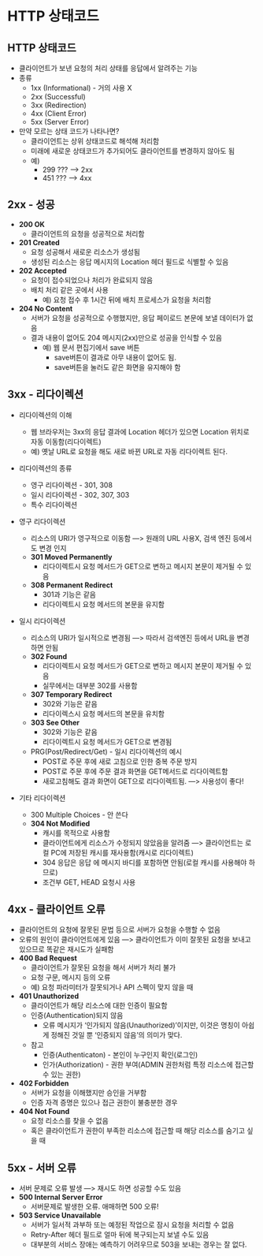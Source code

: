 # HTTP 상태코드
## HTTP 상태코드
* 클라이언트가 보낸 요청의 처리 상태를 응답에서 알려주는 기능
* 종류
	* 1xx (Informational) - 거의 사용 X
	* 2xx (Successful) 
	* 3xx (Redirection)
	* 4xx (Client Error)
	* 5xx (Server Error)
* 만약 모르는 상태 코드가 나타나면?
	* 클라이언트는 상위 상태코드로 해석해 처리함
	* 미래에 새로운 상태코드가 추가되어도 클라이언트를 변경하지 않아도 됨 
	* 예)
		* 299 ??? —> 2xx 
		* 451 ??? —> 4xx

## 2xx - 성공
* **200 OK** 
	* 클라이언트의 요청을 성공적으로 처리함
* **201 Created** 
	* 요청 성공해서 새로운 리소스가 생성됨
	* 생성된 리소스는 응답 메시지의 Location 헤더 필드로 식별할 수 있음
* **202 Accepted**
	* 요청이 접수되었으나 처리가 완료되지 않음
	* 배치 처리 같은 곳에서 사용
		* 예) 요청 접수 후 1시간 뒤에 배치 프로세스가 요청을 처리함
* **204 No Content**
	* 서버가 요청을 성공적으로 수행했지만, 응답 페이로드 본문에 보낼 데이터가 없음
	* 결과 내용이 없어도 204 메시지(2xx)만으로 성공을 인식할 수 있음
		* 예) 웹 문서 편집기에서 save 버튼
			* save버튼이 결과로 아무 내용이 없어도 됨. 
			*  save버튼을 눌러도 같은 화면을 유지해야 함

## 3xx - 리다이렉션
* 리다이렉션의 이해
	* 웹 브라우저는 3xx의 응답 결과에 Location 헤더가 있으면 Location 위치로 자동 이동함(리다이렉트)
	* 예) 옛날 URL로 요청을 해도 새로 바뀐 URL로 자동 리다이렉트 된다.
* 리다이렉션의 종류
	* 영구 리다이렉션 - 301, 308
	* 일시 리다이렉션 - 302, 307, 303
	* 특수 리다이렉션

* 영구 리다이렉션
	* 리소스의 URI가 영구적으로 이동함 —> 원래의 URL 사용X, 검색 엔진 등에서도 변경 인지
	* **301 Moved Permanently**
		* 리다이렉트시 요청 메서드가  GET으로 변하고 메시지 본문이 제거될 수 있음
	* **308 Permanent Redirect**
		* 301과 기능은 같음
		* 리다이렉트시 요청 메서드의 본문을 유지함

* 일시 리다이렉션
	* 리소스의 URI가 일시적으로 변경됨 —> 따라서 검색엔진 등에서 URL을 변경하면 안됨
	* **302  Found**
		* 리다이렉트시 요청 메서드가 GET으로 변하고 메시지 본문이 제거될 수 있음
		* 실무에서는 대부분 302를 사용함
	* **307 Temporary Redirect**
		* 302와 기능은 같음
		* 리다이렉스시 요청 메서드의 본문을 유치함
	* **303 See Other**
		* 302와 기능은 같음
		* 리다이렉트시 요청 메서드가 GET으로 변경됨
	* PRG(Post/Redirect/Get) - 일시 리다이렉션의 예시
		*  POST로 주문 후에 새로 고침으로 인한 중복 주문 방지
		*  POST로 주문 후에 주문 결과 화면을 GET메서드로 리다이렉트함
		* 새로고침해도 결과 화면이 GET으로 리다이렉트됨. —> 사용성이 좋다!
	
* 기타 리다이렉션
	* 300 Multiple Choices - 안 쓴다
	* **304 Not Modified**
		* 캐시를 목적으로 사용함
		* 클라이언트에게 리소스가 수정되지 않았음을 알려줌 —> 클라이언트는 로컬 PC에 저장된 캐시를 재사용함(캐시로 리다이렉트)
		* 304 응답은 응답 에 메시지 바디를 포함하면 안됨(로컬 캐시를 사용해야 하므로)
		* 조건부 GET, HEAD 요청시 사용
		
## 4xx - 클라이언트 오류
* 클라이언트의 요청에 잘못된 문법 등으로 서버가 요청을 수행할 수 없음
* 오류의 원인이 클라이언트에게 있음 —> 클라이언트가 이미 잘못된 요청을 보내고 있으므로 똑같은 재시도가 실패함
* **400 Bad Request**
	* 클라이언트가 잘못된 요청을 해서 서버가 처리 불가
	* 요청 구문, 메시지 등의 오류
	* 예) 요청 파라미터가 잘못되거나 API 스펙이 맞지 않을 때
* **401 Unauthorized**
	* 클라이언트가 해당 리소스에 대한 인증이 필요함
	* 인증(Authentication)되지 않음
		* 오류 메시지가 ‘인가되지 않음(Unauthorized)’이지만, 이것은 명칭이 아쉽게 정해진 것일 뿐 ‘인증되지 않음’의 의미가 맞다. 
	* 참고
		* 인증(Authenticaton) - 본인이 누구인지 확인(로그인)
		* 인가(Authorization) - 권한 부여(ADMIN 권한처럼 특정 리소스에 접근할 수 있는 권한)
* **402 Forbidden**
	* 서버가 요청을 이해했지만 승인을 거부함
	* 인증 자격 증명은 있으나 접근 권한이 불충분한 경우
* **404 Not Found**
	* 요청 리소스를 찾을 수 없음
	* 혹은 클라이언트가 권한이 부족한 리소스에 접근할 때 해당 리소스를 숨기고 싶을 때

## 5xx - 서버 오류
* 서버 문제로 오류 발생 —> 재시도 하면 성공할 수도 있음
* **500 Internal Server Error**
	* 서버문제로 발생한 오류. 애매하면 500 오류!
* **503 Service Unavailable** 
	* 서버가 일서적 과부하 또는 예정된 작업으로 잠시 요청을 처리할 수 없음
	* Retry-After 헤더 필드로 얼마 뒤에 복구되는지 보낼 수도 있음
	* 대부분의 서비스 장애는 예측하기 어려우므로 503을 보내는 경우는 잘 없다.
